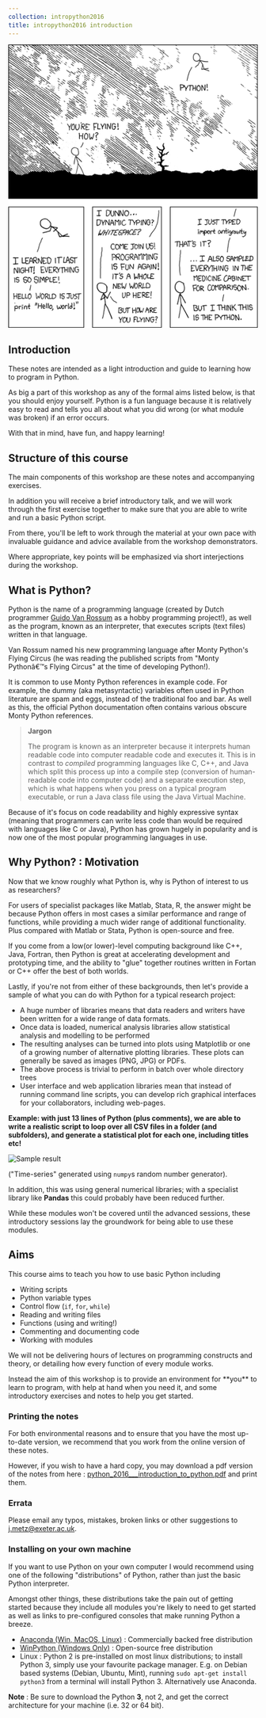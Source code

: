 ```yaml
---
collection: intropython2016
title: intropython2016 introduction
---
```

[![XKCD comic](images/python.png)](http://xkcd.com/353/)

## Introduction

These notes are intended as a light introduction and guide
to learning how to program in Python.

As big a part of this workshop as any of the formal aims listed below, 
is that you should enjoy yourself. Python is a fun language because it is
relatively easy to read and tells you all about what you did wrong (or what 
module was broken) if an error occurs.

With that in mind, have fun, and happy learning!

## Structure of this course

The main components of this workshop are these notes and accompanying 
exercises. 

In addition you will receive a brief introductory talk, and we 
will work through the first exercise together to make sure that you are 
able to write and run a basic Python script. 

From there, you'll be left to work through the material at your own pace
with invaluable guidance and advice available from the workshop demonstrators. 

Where appropriate, key points will be emphasized via short interjections 
during the workshop. 


## What is Python?

Python is the name of a programming language (created by Dutch 
programmer [Guido Van Rossum](https://en.wikipedia.org/wiki/Guido_van_Rossum)
as a hobby programming project!), as well as the program, known as 
an interpreter, that executes scripts (text files) written in that language. 

Van Rossum named his new programming language after Monty Python's Flying Circus 
(he was reading the published scripts from "Monty Pythonâ€™s Flying Circus" at the 
time of developing Python!). 

It is common to use Monty Python references in example code. 
For example, the dummy (aka metasyntactic) variables often used in Python 
literature are spam and eggs, instead of the traditional foo and bar.
As well as this, the official Python documentation often contains various 
obscure Monty Python references.


> **Jargon**
> 
> The program is known as an interpreter because it interprets 
> human readable code into computer readable code and executes it. 
> This is in contrast to *compiled* programming languages like C, C++, 
> and Java which split this process up into a compile step (conversion of 
> human-readable code into computer code) and a separate execution step, which 
> is what happens when you press on a typical program executable, or run a 
> Java class file using the Java Virtual Machine. 

Because of it's focus on code readability and highly expressive syntax 
(meaning that programmers can write less code than would be required with 
languages like C or Java), Python has grown hugely in popularity and 
is now one of the most popular programming languages in use. 


## Why Python? : Motivation

Now that we know roughly what Python is, why is Python of interest to 
us as researchers? 

For users of specialist packages like Matlab, Stata, R, the answer
might be because Python offers in most cases a similar performance 
and range of functions, 
while providing a much wider range of additional functionality. Plus
compared with Matlab or Stata, Python is open-source and free. 

If you come from a low(or lower)-level computing background like C++, 
Java, Fortran, then Python is great at accelerating development and 
prototyping time, and the ability to "glue" together routines written 
in Fortan or C++ offer the best of both worlds. 

Lastly, if you're not from either of these backgrounds, then let's 
provide a sample of what you can do with Python for a 
typical research project: 

* A huge number of libraries means that data readers and writers 
  have been written for a wide range of data formats. 
* Once data is loaded, numerical analysis libraries allow 
  statistical analysis and modelling to be performed
* The resulting analyses can be turned into plots using Matplotlib
  or one of a growing number of alternative plotting libraries. These
  plots can generally be saved as images (PNG, JPG) or PDFs. 
* The above process is trivial to perform in batch over whole directory
  trees
* User interface and web application libraries mean that instead of running
  command line scripts, you can develop rich graphical interfaces for your 
  collaborators, including web-pages. 


**Example: with just 13 lines of Python (plus comments), we are able to write 
a realistic script to 
loop over all CSV files in a folder (and subfolders), and 
generate a statistical plot for each one, including titles etc!**

![Sample result](content/python2016_intro/images/sample_result.png)

("Time-series" generated using `numpy`s random number generator).  

<tutorial-page-exercise 
    dlgid="initial-sample-01" url="content/python2016_intro/initial_code_sample.md" 
    buttontext="See code">
</tutorial-page-exercise>


In addition, this was using general numerical libraries; with a specialist 
library like **Pandas** this could probably have been reduced further.

While these modules won't be covered until the advanced sessions, 
these introductory sessions lay the groundwork for being able to 
use these modules. 

## Aims

This course aims to teach you how to use basic Python including 

* Writing scripts
* Python variable types
* Control flow (``if``, ``for``, ``while``)
* Reading and writing files
* Functions (using and writing!)
* Commenting and documenting code
* Working with modules

We will not be delivering hours of lectures on programming constructs and
theory, or detailing how every function of every module works. 

<div class="important-section">
Instead the aim of this workshop is to provide an environment for **you** 
to learn to program, with help at hand when you need it, and some introductory 
exercises and notes to help you get started. 
</div>

### Printing the notes

For both environmental reasons and to ensure that you have the most 
up-to-date version, we recommend that you work from the online version of
these notes.

However, if you wish to have a hard copy, you may download a pdf version
of the notes from here : [python_2016___introduction_to_python.pdf](/python_2016___introduction_to_python.pdf) and print them.

### Errata

Please email any typos, mistakes, broken links or other suggestions to
<j.metz@exeter.ac.uk>.

### Installing on your own machine


If you want to use Python on your own computer I would recommend using
one of the following "distributions" of Python, rather than just the 
basic Python interpreter. 

Amongst other things, these distributions take the pain out of getting 
started because they include all modules you're likely to need to get started
as well as links to pre-configured consoles that make running Python a breeze.  

* [Anaconda (Win, MacOS, Linux)](https://www.continuum.io/downloads) : Commercially backed free distribution
* [WinPython (Windows Only)](https://winpython.github.io/) : Open-source free distribution
* Linux : Python 2 is pre-installed on most linux distributions; to install Python 3, simply use your favourite package manager. E.g. on Debian based systems (Debian, Ubuntu, Mint), running `sudo apt-get install python3` from a terminal will install Python 3. Alternatively use Anaconda.

**Note** : Be sure to download the Python **3**, not 2, and get the correct architecture for your machine (i.e. 32 or 64 bit). 
